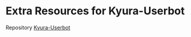 # Extra Resources for Kyura-Userbot
Repository [Kyura-Userbot](https://github.com/Kyuraxp/Kyura-Userbot)
